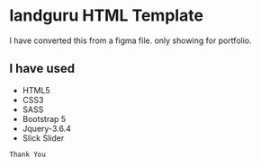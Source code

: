 # landguru HTML Template
I have converted this from a figma file. only showing for portfolio.

## I have used
- HTML5 
- CSS3
- SASS
- Bootstrap 5
- Jquery-3.6.4 
- Slick Slider

```` Thank You ````
